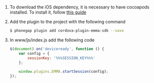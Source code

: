 1. To download the iOS dependency, it is necessary to have cocoapods installed. To install it, follow [this guide](https://guides.cocoapods.org/using/getting-started.html#toc_3)

2. Add the plugin to the project with the following command

	```bash 
	$ phonegap plugin add cordova-plugin-emma-sdk --save
	```
	
3. In www/js/index.js add the following code

	```javascript
	$(document).on('deviceready', function () {
	    var config = {
	        sessionKey: '%%%SESSION_KEY%%%'
	    };
	    
        window.plugins.EMMA.startSession(config);
    });
	```